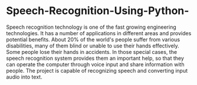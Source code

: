 # Speech-Recognition-Using-Python-
Speech recognition technology is one of the fast growing engineering technologies. It has a number of applications in different areas and provides potential benefits. About 20% of the world's people suffer from various disabilities, many of them blind or unable to use their hands effectively. Some people lose their hands in accidents. In those special cases, the speech recognition system provides them an important help, so that they can operate the computer through voice input and share information with people. The project is capable of recognizing speech and converting input audio into text.
